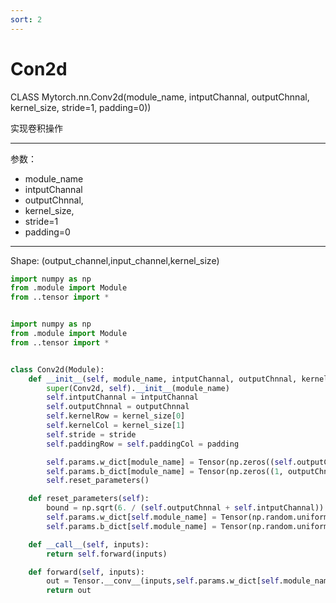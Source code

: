 ```yaml
---
sort: 2
---
```


# Con2d
CLASS Mytorch.nn.Conv2d(module_name, intputChannal, outputChnnal, kernel_size, stride=1, padding=0))  

实现卷积操作

---


参数：

- module_name
- intputChannal
- outputChnnal,
- kernel_size,
- stride=1
- padding=0


---


Shape: (output_channel,input_channel,kernel_size)


```python
import numpy as np
from .module import Module
from ..tensor import *


import numpy as np
from .module import Module
from ..tensor import *


class Conv2d(Module):
    def __init__(self, module_name, intputChannal, outputChnnal, kernel_size, stride=1, padding=0):
        super(Conv2d, self).__init__(module_name)
        self.intputChannal = intputChannal
        self.outputChnnal = outputChnnal
        self.kernelRow = kernel_size[0]
        self.kernelCol = kernel_size[1]
        self.stride = stride
        self.paddingRow = self.paddingCol = padding

        self.params.w_dict[module_name] = Tensor(np.zeros((self.outputChnnal, self.intputChannal,  self.kernelRow, self.kernelCol)),requires_grad = True)
        self.params.b_dict[module_name] = Tensor(np.zeros((1, outputChnnal)),requires_grad = True)
        self.reset_parameters()

    def reset_parameters(self):
        bound = np.sqrt(6. / (self.outputChnnal + self.intputChannal))
        self.params.w_dict[self.module_name] = Tensor(np.random.uniform(-bound, bound, (self.outputChnnal, self.intputChannal,self.kernelRow, self.kernelCol)),requires_grad = True)
        self.params.b_dict[self.module_name] = Tensor(np.random.uniform(-bound, bound, (1, self.outputChnnal)),requires_grad = True)

    def __call__(self, inputs):
        return self.forward(inputs)

    def forward(self, inputs):
        out = Tensor.__conv__(inputs,self.params.w_dict[self.module_name],self.params.b_dict[self.module_name],self.paddingRow, self.paddingCol, self.kernelRow, self.kernelCol, self.stride)
        return out

```
